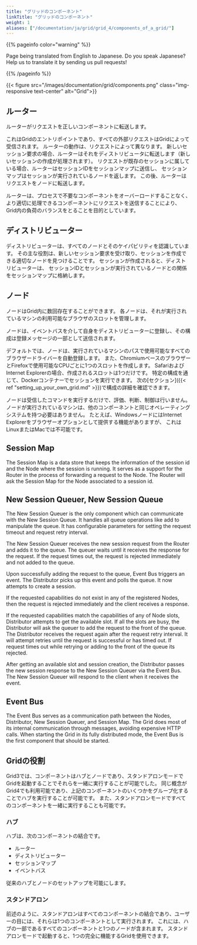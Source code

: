 ```yaml
---
title: "グリッドのコンポーネント"
linkTitle: "グリッドのコンポーネント"
weight: 1
aliases: ["/documentation/ja/grid/grid_4/components_of_a_grid/"]
---
```


{{% pageinfo color="warning" %}}
<p class="lead">
   <i class="fas fa-language display-4"></i> 
   Page being translated from 
   English to Japanese. Do you speak Japanese? Help us to translate
   it by sending us pull requests!
</p>
{{% /pageinfo %}}

{{< figure src="/images/documentation/grid/components.png" class="img-responsive text-center" alt="Grid">}}

## ルーター

ルーターがリクエストを正しいコンポーネントに転送します。

これはGridのエントリポイントであり、すべての外部リクエストはGridによって受信されます。
ルーターの動作は、リクエストによって異なります。
新しいセッション要求の場合、ルーターはそれをディストリビュータに転送します（新しいセッションの作成が処理されます）。
リクエストが既存のセッションに属している場合、ルーターはセッションIDをセッションマップに送信し、
セッションマップはセッションが実行されているノードを返します。
この後、ルーターはリクエストをノードに転送します。

ルーターは、プロセスで不要なコンポーネントをオーバーロードすることなく、
より適切に処理できるコンポーネントにリクエストを送信することにより、
Grid内の負荷のバランスをとることを目的としています。


## ディストリビューター

ディストリビューターは、すべてのノードとそのケイパビリティを認識しています。
その主な役割は、新しいセッション要求を受け取り、セッションを作成できる適切なノードを見つけることです。
セッションが作成されると、ディストリビューターは、
セッションIDとセッションが実行されているノードとの関係をセッションマップに格納します。

## ノード

ノードはGrid内に数回存在することができます。
各ノードは、それが実行されているマシンの利用可能なブラウザのスロットを管理します。

ノードは、イベントバスを介して自身をディストリビューターに登録し、その構成は登録メッセージの一部として送信されます。

デフォルトでは、ノードは、実行されているマシンのパスで使用可能なすべてのブラウザードライバーを自動登録します。
また、ChromiumベースのブラウザーとFirefoxで使用可能なCPUごとに1つのスロットを作成します。
SafariおよびInternet Explorerの場合、作成されるスロットは1つだけです。
特定の構成を通じて、Dockerコンテナーでセッションを実行できます。
次の[セクション]({{< ref "setting_up_your_own_grid.md" >}})で構成の詳細を確認できます。

ノードは受信したコマンドを実行するだけで、評価、判断、制御は行いません。
ノードが実行されているマシンは、他のコンポーネントと同じオペレーティングシステムを持つ必要はありません。
たとえば、WindowsノードにはInternet Explorerをブラウザーオプションとして提供する機能がありますが、
これはLinuxまたはMacでは不可能です。

## Session Map

The Session Map is a data store that keeps the information of the session id and the Node 
where the session is running. It serves as a support for the Router in the process of 
forwarding a request to the Node. The Router will ask the Session Map for the Node 
associated to a session id.

## New Session Queuer, New Session Queue

The New Session Queuer is the only
component which can communicate with the New Session Queue. It handles all queue operations like
add to manipulate the queue. It has configurable parameters for setting 
the request timeout and request retry interval.

The New Session Queuer receives the new session request from the Router and adds it to the queue. 
The queuer waits until it receives the response for the request. 
If the request times out, the request is rejected immediately and not added to the queue. 

Upon successfully adding the request to the queue, Event Bus triggers an event. 
The Distributor picks up this event and polls the queue. It now attempts to create a session.

If the requested capabilities do not exist in any of the registered Nodes, then the request is rejected
immediately and the client receives a response.

If the requested capabilities match the capabilities of any of Node slots, Distributor attempts to get the
available slot. If all the slots are busy, the Distributor will ask the queuer to add the request 
to the front of the queue. The Distributor receives the request again after the request retry interval. 
It will attempt retries until the request is successful or has timed out. 
If request times out while retrying or adding to the front of the queue its rejected.

After getting an available slot and session creation, the Distributor passes the new session response 
to the New Session Queuer via the Event Bus. The New Session Queuer will respond to the client when it
receives the event.

## Event Bus

The Event Bus serves as a communication path between the Nodes, Distributor, New Session Queuer, and Session Map. 
The Grid does most of its internal communication through messages, avoiding expensive HTTP calls. 
When starting the Grid in its fully distributed mode, the Event Bus is the first component that should be started. 

## Gridの役割

Grid3では、コンポーネントはハブとノードであり、スタンドアロンモードでGridを起動することでそれらを一緒に実行することが可能でした。 
同じ概念がGrid4でも利用可能であり、上記のコンポーネントのいくつかをグループ化することでハブを実行することが可能です。
また、スタンドアロンモードですべてのコンポーネントを一緒に実行することも可能です。

### ハブ

ハブは、次のコンポーネントの結合です。

* ルーター
* ディストリビューター
* セッションマップ
* イベントバス

従来のハブとノードのセットアップを可能にします。

### スタンドアロン

前述のように、スタンドアロンはすべてのコンポーネントの結合であり、ユーザーの目には、それらは1つのコンポーネントとして実行されます。 
これには、ハブの一部であるすべてのコンポーネントと1つのノードが含まれます。 
スタンドアロンモードで起動すると、1つの完全に機能するGridを使用できます。
